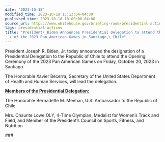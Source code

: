 ```yaml
---
date: '2023-10-18'
modified_time: 2023-10-18 15:13:54-04:00
published_time: 2023-10-18 18:00:00-04:00
source_url: https://www.whitehouse.gov/briefing-room/presidential-actions/2023/10/18/president-biden-announces-presidential-delegation-to-attend-the-opening-ceremony-of-the-2023-pan-american-games-in-santiago-chile/
tags: presidential-actions
title: "President\_Biden Announces Presidential Delegation to attend the Opening Ceremony\
  \ of the 2023 Pan American Games in Santiago,\_Chile"
---
```

 
President Joseph R. Biden, Jr. today announced the designation of a
Presidential Delegation to the Republic of Chile to attend the Opening
Ceremony of the 2023 Pan American Games on Friday, October 20, 2023 in
Santiago. 

The Honorable Xavier Becerra, Secretary of the United States Department
of Health and Human Services, will lead the delegation.

**<u>Members of the Presidential Delegation:</u>**

The Honorable Bernadette M. Meehan, U.S. Ambassador to the Republic of
Chile

Mrs. Chaunte Lowe OLY, 4-Time Olympian, Medalist for Women’s Track and
Field, and Member of the President’s Council on Sports, Fitness, and
Nutrition

\###
